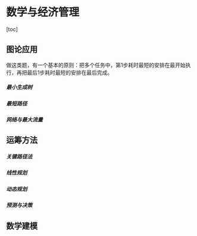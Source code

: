 # 数学与经济管理

[toc]

## 图论应用

做这类题，有一个基本的原则：把多个任务中，第1步耗时最短的安排在最开始执行，再把最后1步耗时最短的安排在最后完成。

##### 最小生成树



##### 最短路径



##### 网络与最大流量



## 运筹方法

##### 关键路径法



##### 线性规划





##### 动态规划





##### 预测与决策





## 数学建模


